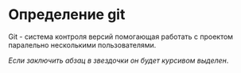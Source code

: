 # Определение git

Git - система контроля версий помогающая работать с проектом паралельно несколькими пользователями.

*Если заключить абзац в звездочки он будет курсивом выделен*.

